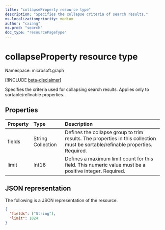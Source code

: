 ```yaml
---
title: "collapseProperty resource type"
description: "Specifies the collapse criteria of search results."
ms.localizationpriority: medium
author: "cxiang"
ms.prod: "search"
doc_type: "resourcePageType"
---
```


# collapseProperty resource type

Namespace: microsoft.graph

[!INCLUDE [beta-disclaimer](../../includes/beta-disclaimer.md)]

Specifies the criteria used for collapsing search results. Applies only to sortable/refinable properties.

## Properties

| Property     | Type        | Description |
|:-------------|:------------|:------------|
|fields|String Collection| Defines the collapse group to trim results. The properties in this collection must be sortable/refinable properties. Required.|
|limit|Int16| Defines a maximum limit count for this field. This numeric value must be a positive integer. Required.|

## JSON representation

The following is a JSON representation of the resource.

<!-- {
  "blockType": "resource",
  "optionalProperties": [

  ],
  "@odata.type": "microsoft.graph.collapseProperty",
  "baseType": null
}-->

```json
{
  "fields": ["String"],
  "limit": 1024
}
```

<!-- uuid: 16cd6b66-4b1a-43a1-adaf-3a886856ed98
2019-02-04 14:57:30 UTC -->
<!-- {
  "type": "#page.annotation",
  "description": "collapseProperty resource",
  "keywords": "",
  "section": "documentation",
  "tocPath": ""
}-->
